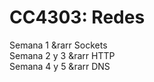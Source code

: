 # CC4303: Redes
Semana 1 &rarr Sockets <br />
Semana 2 y 3 &rarr HTTP <br />
Semana 4 y 5 &rarr DNS <br />
